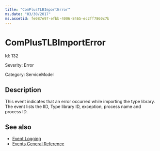 ```yaml
---
title: "ComPlusTLBImportError"
ms.date: "03/30/2017"
ms.assetid: fe087e97-efbb-4006-8465-ec2ff7860c7b
---
```

# ComPlusTLBImportError
Id: 132  
  
 Severity: Error  
  
 Category: ServiceModel  
  
## Description  
 This event indicates that an error occurred while importing the type library. The event lists the IID, Type library ID, exception, process name and process ID.  
  
## See also

- [Event Logging](index.md)
- [Events General Reference](events-general-reference.md)
